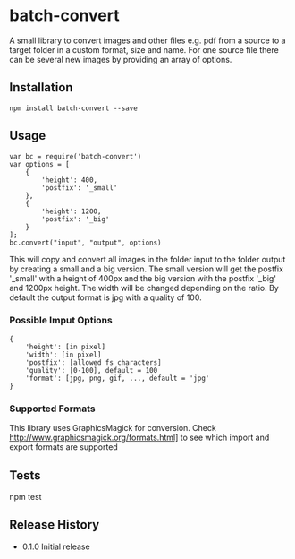 batch-convert
=============

A small library to convert images and other files e.g. pdf from a source to a target folder 
in a custom format, size and name. For one source file there can be several new images by 
providing an array of options.

## Installation

    npm install batch-convert --save

## Usage

    var bc = require('batch-convert')
    var options = [
        {
            'height': 400,
            'postfix': '_small'
        },
        {
            'height': 1200,
            'postfix': '_big'
        }
    ];
    bc.convert("input", "output", options)

This will copy and convert all images in the folder input to the folder output by creating a small and a big version. 
The small version will get the postfix '_small' with a height of 400px and the big version with the postfix 
'_big' and 1200px height. The width will be changed depending on the ratio. By default the output format is jpg with 
a quality of 100.

### Possible Imput Options

    {
        'height': [in pixel]
        'width': [in pixel]
        'postfix': [allowed fs characters]
        'quality': [0-100], default = 100
        'format': [jpg, png, gif, ..., default = 'jpg'
    }

### Supported Formats
This library uses GraphicsMagick for conversion. Check http://www.graphicsmagick.org/formats.html] to see 
which import and export formats are supported

## Tests

  npm test

## Release History

* 0.1.0 Initial release